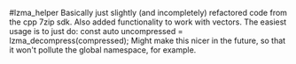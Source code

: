 #lzma_helper
Basically just slightly (and incompletely) refactored code from the cpp 7zip sdk.
Also added functionality to work with vectors.
The easiest usage is to just do:
    const auto uncompressed = lzma_decompress(compressed);
Might make this nicer in the future, so that it won't pollute the global namespace, for example.
